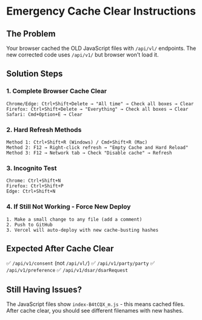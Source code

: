 # Emergency Cache Clear Instructions

## The Problem
Your browser cached the OLD JavaScript files with `/api/vl/` endpoints.
The new corrected code uses `/api/v1/` but browser won't load it.

## Solution Steps

### 1. Complete Browser Cache Clear
```
Chrome/Edge: Ctrl+Shift+Delete → "All time" → Check all boxes → Clear
Firefox: Ctrl+Shift+Delete → "Everything" → Check all boxes → Clear  
Safari: Cmd+Option+E → Clear
```

### 2. Hard Refresh Methods
```
Method 1: Ctrl+Shift+R (Windows) / Cmd+Shift+R (Mac)
Method 2: F12 → Right-click refresh → "Empty Cache and Hard Reload"
Method 3: F12 → Network tab → Check "Disable cache" → Refresh
```

### 3. Incognito Test
```
Chrome: Ctrl+Shift+N
Firefox: Ctrl+Shift+P  
Edge: Ctrl+Shift+N
```

### 4. If Still Not Working - Force New Deploy
```
1. Make a small change to any file (add a comment)
2. Push to GitHub
3. Vercel will auto-deploy with new cache-busting hashes
```

## Expected After Cache Clear
✅ `/api/v1/consent` (not `/api/vl/`)
✅ `/api/v1/party/party` 
✅ `/api/v1/preference`
✅ `/api/v1/dsar/dsarRequest`

## Still Having Issues?
The JavaScript files show `index-B4tCQX_m.js` - this means cached files.
After cache clear, you should see different filenames with new hashes.
